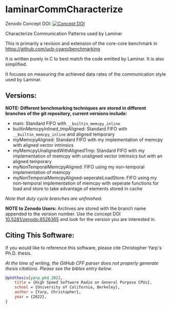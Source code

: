 # laminarCommCharacterize
Zenodo Concept DOI: [![Concept DOI](https://zenodo.org/badge/DOI/10.5281/zenodo.6526365.svg)](https://doi.org/10.5281/zenodo.6526365)

Characterize Communication Patterns used by Laminar

This is primarily a revision and extension of the core-core benchmark in https://github.com/ucb-cyarp/benchmarking

It is written purely in C to best match the code emitted by Laminar.  It is also simplified.

It focuses on measuring the achieved data rates of the communication style used by Laminar.

## Versions:
**NOTE: Different benchmarking techniques are stored in different branches of the git repository, current versions include:**
  - main: Standard FIFO with `__builtin_memcpy_inline`
  - builtinMemcpyInlined_tmpAligned: Standard FIFO with `__builtin_memcpy_inline` and aligned temporary
  - myMemcpyAligned: Standard FIFO with my implementation of memcpy with aligned vector intrinsics
  - myMemcpyUnalignedWithAlignedTmp: Standard FIFO with my implementation of memcpy with unaligned vector intrinsics but with an aligned temporary
  - myNonTemporalMemcpyAligned: FIFO using my non-temporal implementation of memcpy
  - myNonTemporalMemcpyAligned-seperateLoadStore: FIFO using my non-temporal implementation of memcpy with seperate functions for load and store to take advantage of elements stored in cache

*Note that duty cycle branches are unfinished.*

**NOTE to Zenodo Users:** Archives are stored with the branch name appended to the version number.  Use the concept DOI [10.5281/zenodo.6526365](https://doi.org/10.5281/zenodo.6526365) and look for the version you are interested in.

## Citing This Software:
If you would like to reference this software, please cite Christopher Yarp's Ph.D. thesis.

*At the time of writing, the GitHub CFF parser does not properly generate thesis citations.  Please see the bibtex entry below.*

```bibtex
@phdthesis{yarp_phd_2022,
	title = {High Speed Software Radio on General Purpose CPUs},
	school = {University of California, Berkeley},
	author = {Yarp, Christopher},
	year = {2022},
}
```
